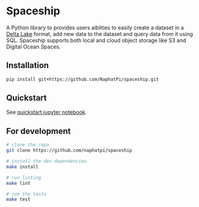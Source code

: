 # Spaceship

A Python library to provides users aiblities to easily create a dataset in a [Delta Lake](https://delta.io/) format, add new data to the dataset and 
query data from it using SQL. Spaceship supports both local and cloud object storage like S3 and Digital Ocean Spaces. 

## Installation

```bash
pip install git+https://github.com/NaphatPi/spaceship.git
```

## Quickstart
See [quickstart jupyter notebook](/demo/quickstart.ipynb).

## For development

```bash
# clone the repo
git clone https://github.com/naphatpi/spaceship

# install the dev dependencies
make install

# run linting
make lint

# run the tests
make test
```
